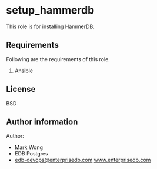 # setup_hammerdb

This role is for installing HammerDB.

## Requirements

Following are the requirements of this role.
  1. Ansible

## License

BSD

## Author information

Author:

  * Mark Wong
  * EDB Postgres
  * edb-devops@enterprisedb.com www.enterprisedb.com
